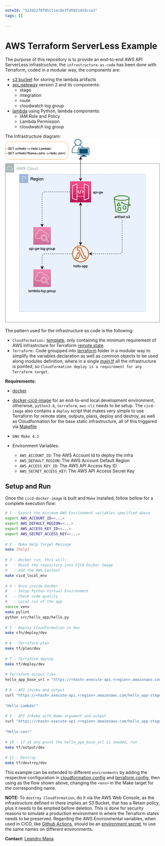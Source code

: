 ```yaml
---
noteId: "522d22f0f05c11ec8e7f45921458cce2"
tags: []

---
```


# AWS Terraform ServerLess Example

The purpose of this repository is to provide an end-to-end AWS API ServerLess infrastructure, the `infrastructure-as-code` has been done with Terraform, coded in a modular way, the components are:
- [s3 bucket](https://registry.terraform.io/providers/hashicorp/aws/latest/docs/resources/s3_bucket) for storing the lambda artifacts
- [api_gateway](https://registry.terraform.io/providers/hashicorp/aws/latest/docs/resources/apigatewayv2_api) version 2 and its components:
    - stage
    - integration
    - route
    - cloudwatch log group
- [lambda](https://registry.terraform.io/providers/hashicorp/aws/latest/docs/resources/lambda_function) using Python, lambda components:
    - IAM Role and Policy
    - Lambda Permission
    - cloudwatch log group

The Infrastructure diagram:
![](img/hello_app_aws.png)

The pattern used for the infrastructure as code is the following:
- `Cloudformation:` [template](cloudformation/template.yaml), only containing the minimum requirement of AWS Infrastrcture for Terraform [remote state](https://www.terraform.io/language/state/remote).
- `Terraform:` Code groupped into [terraform](terraform) folder in a modular way to simplify the variables declaration as well as common objects to be used along modules definition, where in a single [main.tf](terraform/main.tf) all the infrastructure is pointed, so `Cloudformation deploy is a requirement for any Terraform target`.

**Requirements:**
- [docker](https://docs.docker.com/get-docker/)
- [docker-cicd-image](https://github.com/leandro-mana/docker-cicd-image) for an end-to-end local development environment, otherwise, `python3.8`, `terraform`, `aws-cli` needs to be setup. The `cicd-image` also contains a `deploy` script that makes very simple to use Terraform for remote state, outputs, plans, deploy and destroy, as well as Cloudformation for the base static infrastructure, all of this triggered via [Makefile](Makefile)
- `GNU Make 4.3` 

- Environment Variables:
    - `AWS_ACCOUNT_ID`: The AWS Account Id to deploy the infra
    - `AWS_DEFAULT_REGION`: The AWS Account Default Region
    - `AWS_ACCESS_KEY_ID`: The AWS API Access Key ID  
    - `AWS_SECRET_ACCESS_KEY`: The AWS API Access Secret Key
## Setup and Run

Once the `cicd-docker-image` is built and `Make` installed, follow bellow for a complete execution flow:

```Bash
# 1 - Export the minimum AWS Envrionment variables specified above
export AWS_ACCOUNT_ID=<...>
export AWS_DEFAULT_REGION=<...>
export AWS_ACCESS_KEY_ID=<...>  
export AWS_SECRET_ACCESS_KEY=<...>

# 2 - Make Help Target Message
make [help]

# 3 - Docker run, this will:
#   - Mount the repository into CICD Docker Image
#   - Add the AWS Context
make cicd_local_env

# 4 - Once inside Docker
#   - Setup Python Virtual Environment
#   - Check code quality
#   - Local run of the app
source venv
make pylint
python src/hello_app/hello.py

# 5 - Deploy Cloudformation in dev
make cfn/deploy/dev

# 6 - Terraform plan
make tf/plan/dev

# 7 - Terraform deploy
make tf/deploy/dev

# Terraform output like
hello_app_base_url = "https://<hash>.execute-api.<region>.amazonaws.com/hello_app-stage"

# 8 - API invoke and output
curl "https://<hash>.execute-api.<region>.amazonaws.com/hello_app-stage/hello"

"Hello Lambda!"

# 9 - API Inkoke with Name argument and output
curl "https://<hash>.execute-api.<region>.amazonaws.com/hello_app-stage/hello?Name=Leo"

"Hello Leo!"

# 10 - if at any point the hello_app_base_url is needed, run
make tf/output/dev

# 11 - Destroy
make tf/destroy/dev
```

This example can be extended to different `environments` by adding the respective configuration in [cloudformation config](cloudformation/config/) and [terraform config](terraform/config/), then using as the flow shown above, changing the `<env>` in the Make target for the corresponding name.

**NOTE:** To `destroy Cloudformation`, do it via the AWS Web Console, as the infrastructure defined in there implies an S3 Bucket, that has a Retain policy, plus it needs to be emptied before deletion. This is done for security reasons to simulate a production environment in where the Terraform states needs to be preserved. Regarding the AWS Environmental variables, when used in CICD, like [Github Actions](https://docs.github.com/en/actions), should be an [environment secret](https://docs.github.com/en/actions/deployment/targeting-different-environments/using-environments-for-deployment), to use the same names on different environments.

**Contact:** [Leandro Mana](https://www.linkedin.com/in/leandro-mana-2854553b/)
